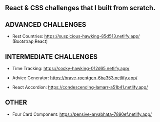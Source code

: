 
## React & CSS challenges that I built from scratch.

## ADVANCED CHALLENGES

- Rest Countries: https://suspicious-hawking-85d513.netlify.app/ (Bootstrap,React)

## INTERMEDIATE CHALLENGES

- Time Tracking: https://cocky-hawking-012d65.netlify.app/

- Advice Generator: https://brave-roentgen-6ba353.netlify.app/

- React Accordion: https://condescending-lamarr-a51b41.netlify.app/

## OTHER

- Four Card Component: https://pensive-aryabhata-7890ef.netlify.app/

